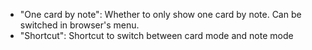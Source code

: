 * "One card by note": Whether to only show one card by note. Can be switched in browser's menu.
* "Shortcut": Shortcut to switch between card mode and note mode
